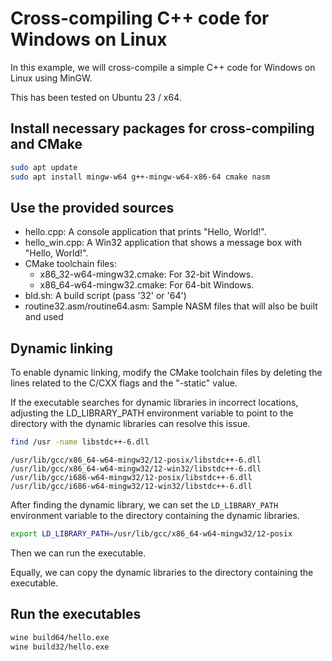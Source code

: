 # Cross-compiling C++ code for Windows on Linux

In this example, we will cross-compile a simple C++ code for Windows on Linux using MinGW.

This has been tested on Ubuntu 23 / x64.

## Install necessary packages for cross-compiling and CMake

```bash
sudo apt update
sudo apt install mingw-w64 g++-mingw-w64-x86-64 cmake nasm
```

## Use the provided sources

- hello.cpp: A console application that prints "Hello, World!".
- hello_win.cpp: A Win32 application that shows a message box with "Hello, World!".
- CMake toolchain files:
    - x86_32-w64-mingw32.cmake: For 32-bit Windows.
    - x86_64-w64-mingw32.cmake: For 64-bit Windows.
- bld.sh: A build script (pass '32' or '64')
- routine32.asm/routine64.asm: Sample NASM files that will also be built and used  

## Dynamic linking

To enable dynamic linking, modify the CMake toolchain files by deleting the lines related to the C/CXX flags and the "-static" value.

If the executable searches for dynamic libraries in incorrect locations, adjusting the LD_LIBRARY_PATH environment variable to point to the directory with the dynamic libraries can resolve this issue.

```bash
find /usr -name libstdc++-6.dll
```

    /usr/lib/gcc/x86_64-w64-mingw32/12-posix/libstdc++-6.dll
    /usr/lib/gcc/x86_64-w64-mingw32/12-win32/libstdc++-6.dll
    /usr/lib/gcc/i686-w64-mingw32/12-posix/libstdc++-6.dll
    /usr/lib/gcc/i686-w64-mingw32/12-win32/libstdc++-6.dll

After finding the dynamic library, we can set the `LD_LIBRARY_PATH` environment variable to the directory containing the dynamic libraries.

```bash
export LD_LIBRARY_PATH=/usr/lib/gcc/x86_64-w64-mingw32/12-posix
```

Then we can run the executable.

Equally, we can copy the dynamic libraries to the directory containing the executable.

## Run the executables

```bash
wine build64/hello.exe
wine build32/hello.exe
```
